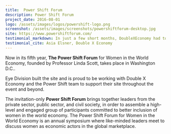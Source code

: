 ```yaml
---
title:  Power Shift Forum
description: Power Shift Forum
project_date: 2016-08-01
logo: /assets/images/logos/powershift-logo.png
screenshot: /assets/images/screenshots/powershiftforum-desktop.jpg
site: https://www.powershiftforum.com/
testimonial_markdown: In just a few short months, DoubleXEconomy had to build a brand new site for our annual forum, and produce a comprehensive re-launch of our company website.  Eye Division’s support for both projects has been invaluable, and the response from our community has been extremely positive. We can depend on Alun and Neil to help execute our vision.
testimonial_cite: Asia Elsner, Double X Economy
---
```


Now in its fifth year, **The Power Shift Forum** for Women in the World Economy, founded by Professor Linda Scott, takes place in Washington D.C..  

Eye Division built the site and is proud to be working with Double X Economy and the Power Shift team to support their site throughout the event and beyond.
  
The invitation-only **Power Shift Forum** brings together leaders from the private sector, public sector, and civil society, in order to assemble a high-level and engaged group of participants committed to better inclusion of women in the world economy. The Power Shift Forum for Women in the World Economy is an annual symposium where like-minded leaders meet to discuss women as economic actors in the global marketplace. 
